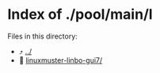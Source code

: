 
# Index of ./pool/main/l
Files in this directory:
- :arrow_heading_up: [../](../)
- :file_folder: [linuxmuster-linbo-gui7/](linuxmuster-linbo-gui7/)

